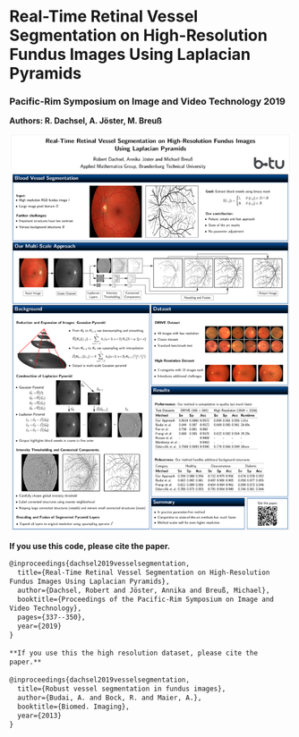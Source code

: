 # Real-Time Retinal Vessel Segmentation on High-Resolution Fundus Images Using Laplacian Pyramids
### Pacific-Rim Symposium on Image and Video Technology 2019
**Authors: R. Dachsel, A. Jöster, M. Breuß**



![](https://github.com/RobertDachsel/Real-Time_Retinal_Vessel_Segmentation/blob/master/poster.png)


**If you use this code, please cite the paper.**
```
@inproceedings{dachsel2019vesselsegmentation,
  title={Real-Time Retinal Vessel Segmentation on High-Resolution Fundus Images Using Laplacian Pyramids},
  author={Dachsel, Robert and Jöster, Annika and Breuß, Michael},
  booktitle={Proceedings of the Pacific-Rim Symposium on Image and Video Technology},
  pages={337--350},
  year={2019}
}

**If you use this the high resolution dataset, please cite the paper.**

@inproceedings{dachsel2019vesselsegmentation,
  title={Robust vessel segmentation in fundus images},
  author={Budai, A. and Bock, R. and Maier, A.},
  booktitle={Biomed. Imaging},
  year={2013}
}

